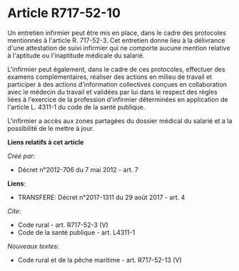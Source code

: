 # Article R717-52-10

Un entretien infirmier peut être mis en place, dans le cadre des protocoles mentionnés à l'article R. 717-52-3. Cet entretien
donne lieu à la délivrance d'une attestation de suivi infirmier qui ne comporte aucune mention relative à l'aptitude ou
l'inaptitude médicale du salarié. 

L'infirmier peut également, dans le cadre de ces protocoles, effectuer des examens complémentaires, réaliser des actions en
milieu de travail et participer à des actions d'information collectives conçues en collaboration avec le médecin du travail
et validées par lui dans le respect des règles liées à l'exercice de la profession d'infirmier déterminées en application de
l'article L. 4311-1 du code de la santé publique. 

L'infirmier a accès aux zones partagées du dossier médical du salarié et a la possibilité de le mettre à jour.

**Liens relatifs à cet article**

_Créé par_:

  - Décret n°2012-706 du 7 mai 2012 - art. 7

**Liens**:

  - TRANSFERE: Décret n°2017-1311 du 29 août 2017 - art. 4

_Cite_:

  - Code rural - art. R717-52-3 (V)
  - Code de la santé publique - art. L4311-1

_Nouveaux textes_:

  - Code rural et de la pêche maritime - art. R717-52-13 (V)
